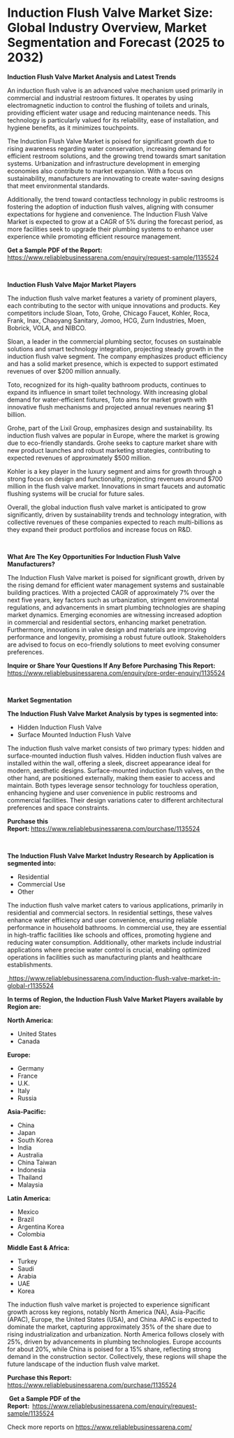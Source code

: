 <p><h1>Induction Flush Valve Market Size: Global Industry Overview, Market Segmentation and Forecast (2025 to 2032)</h1></p><p><strong>Induction Flush Valve Market Analysis and Latest Trends</strong></p>
<p><p>An induction flush valve is an advanced valve mechanism used primarily in commercial and industrial restroom fixtures. It operates by using electromagnetic induction to control the flushing of toilets and urinals, providing efficient water usage and reducing maintenance needs. This technology is particularly valued for its reliability, ease of installation, and hygiene benefits, as it minimizes touchpoints.</p><p>The Induction Flush Valve Market is poised for significant growth due to rising awareness regarding water conservation, increasing demand for efficient restroom solutions, and the growing trend towards smart sanitation systems. Urbanization and infrastructure development in emerging economies also contribute to market expansion. With a focus on sustainability, manufacturers are innovating to create water-saving designs that meet environmental standards.</p><p>Additionally, the trend toward contactless technology in public restrooms is fostering the adoption of induction flush valves, aligning with consumer expectations for hygiene and convenience. The Induction Flush Valve Market is expected to grow at a CAGR of 5% during the forecast period, as more facilities seek to upgrade their plumbing systems to enhance user experience while promoting efficient resource management.</p></p>
<p><strong>Get a Sample PDF of the Report:&nbsp;</strong> <a href="https://www.reliablebusinessarena.com/enquiry/request-sample/1135524?utm_campaign=3498&utm_medium=2&utm_source=Github&utm_content=ia&utm_term=25032025&utm_id=induction-flush-valve">https://www.reliablebusinessarena.com/enquiry/request-sample/1135524</a></p>
<p>&nbsp;</p>
<p><strong>Induction Flush Valve Major Market Players</strong></p>
<p><p>The induction flush valve market features a variety of prominent players, each contributing to the sector with unique innovations and products. Key competitors include Sloan, Toto, Grohe, Chicago Faucet, Kohler, Roca, Frank, Inax, Chaoyang Sanitary, Jomoo, HCG, Zurn Industries, Moen, Bobrick, VOLA, and NIBCO.</p><p>Sloan, a leader in the commercial plumbing sector, focuses on sustainable solutions and smart technology integration, projecting steady growth in the induction flush valve segment. The company emphasizes product efficiency and has a solid market presence, which is expected to support estimated revenues of over $200 million annually.</p><p>Toto, recognized for its high-quality bathroom products, continues to expand its influence in smart toilet technology. With increasing global demand for water-efficient fixtures, Toto aims for market growth with innovative flush mechanisms and projected annual revenues nearing $1 billion.</p><p>Grohe, part of the Lixil Group, emphasizes design and sustainability. Its induction flush valves are popular in Europe, where the market is growing due to eco-friendly standards. Grohe seeks to capture market share with new product launches and robust marketing strategies, contributing to expected revenues of approximately $500 million.</p><p>Kohler is a key player in the luxury segment and aims for growth through a strong focus on design and functionality, projecting revenues around $700 million in the flush valve market. Innovations in smart faucets and automatic flushing systems will be crucial for future sales.</p><p>Overall, the global induction flush valve market is anticipated to grow significantly, driven by sustainability trends and technology integration, with collective revenues of these companies expected to reach multi-billions as they expand their product portfolios and increase focus on R&D.</p></p>
<p>&nbsp;</p>
<p><strong>What Are The Key Opportunities For Induction Flush Valve Manufacturers?</strong></p>
<p><p>The Induction Flush Valve market is poised for significant growth, driven by the rising demand for efficient water management systems and sustainable building practices. With a projected CAGR of approximately 7% over the next five years, key factors such as urbanization, stringent environmental regulations, and advancements in smart plumbing technologies are shaping market dynamics. Emerging economies are witnessing increased adoption in commercial and residential sectors, enhancing market penetration. Furthermore, innovations in valve design and materials are improving performance and longevity, promising a robust future outlook. Stakeholders are advised to focus on eco-friendly solutions to meet evolving consumer preferences.</p></p>
<p><strong>Inquire or Share Your Questions If Any Before Purchasing This Report:</strong> <a href="https://www.reliablebusinessarena.com/enquiry/pre-order-enquiry/1135524?utm_campaign=3498&utm_medium=2&utm_source=Github&utm_content=ia&utm_term=25032025&utm_id=induction-flush-valve">https://www.reliablebusinessarena.com/enquiry/pre-order-enquiry/1135524</a></p>
<p>&nbsp;</p>
<p><strong>Market Segmentation</strong></p>
<p><strong>The Induction Flush Valve Market Analysis by types is segmented into:</strong></p>
<p><ul><li>Hidden Induction Flush Valve</li><li>Surface Mounted Induction Flush Valve</li></ul></p>
<p><p>The induction flush valve market consists of two primary types: hidden and surface-mounted induction flush valves. Hidden induction flush valves are installed within the wall, offering a sleek, discreet appearance ideal for modern, aesthetic designs. Surface-mounted induction flush valves, on the other hand, are positioned externally, making them easier to access and maintain. Both types leverage sensor technology for touchless operation, enhancing hygiene and user convenience in public restrooms and commercial facilities. Their design variations cater to different architectural preferences and space constraints.</p></p>
<p><strong>Purchase this Report:&nbsp;</strong><a href="https://www.reliablebusinessarena.com/purchase/1135524?utm_campaign=3498&utm_medium=2&utm_source=Github&utm_content=ia&utm_term=25032025&utm_id=induction-flush-valve">https://www.reliablebusinessarena.com/purchase/1135524</a></p>
<p>&nbsp;</p>
<p><strong>The Induction Flush Valve Market Industry Research by Application is segmented into:</strong></p>
<p><ul><li>Residential</li><li>Commercial Use</li><li>Other</li></ul></p>
<p><p>The induction flush valve market caters to various applications, primarily in residential and commercial sectors. In residential settings, these valves enhance water efficiency and user convenience, ensuring reliable performance in household bathrooms. In commercial use, they are essential in high-traffic facilities like schools and offices, promoting hygiene and reducing water consumption. Additionally, other markets include industrial applications where precise water control is crucial, enabling optimized operations in facilities such as manufacturing plants and healthcare establishments.</p></p>
<p><a href="https://www.reliablebusinessarena.com/induction-flush-valve-market-in-global-r1135524?utm_campaign=3498&utm_medium=2&utm_source=Github&utm_content=ia&utm_term=25032025&utm_id=induction-flush-valve">&nbsp;https://www.reliablebusinessarena.com/induction-flush-valve-market-in-global-r1135524</a></p>
<p><strong>In terms of Region, the Induction Flush Valve Market Players available by Region are:</strong></p>
<p>
    <p> <strong> North America: </strong>
        <ul>
            <li>United States</li>
            <li>Canada</li>
        </ul>
        </p> 
    <p> <strong> Europe: </strong>
        <ul>
            <li>Germany</li>
            <li>France</li>
            <li>U.K.</li>
            <li>Italy</li>
            <li>Russia</li>
        </ul>
        </p> 
    <p> <strong> Asia-Pacific: </strong>
        <ul>
            <li>China</li>
            <li>Japan</li>
            <li>South Korea</li>
            <li>India</li>
            <li>Australia</li>
            <li>China Taiwan</li>
            <li>Indonesia</li>
            <li>Thailand</li>
            <li>Malaysia</li>
        </ul>
        </p> 
    <p> <strong> Latin America: </strong>
        <ul>
            <li>Mexico</li>
            <li>Brazil</li>
            <li>Argentina Korea</li>
            <li>Colombia</li>
        </ul>
        </p> 
    <p> <strong> Middle East & Africa: </strong>
        <ul>
            <li>Turkey</li>
            <li>Saudi</li>
            <li>Arabia</li>
            <li>UAE</li>
            <li>Korea</li>
        </ul>
    </p>
    </p>
<p><p>The induction flush valve market is projected to experience significant growth across key regions, notably North America (NA), Asia-Pacific (APAC), Europe, the United States (USA), and China. APAC is expected to dominate the market, capturing approximately 35% of the share due to rising industrialization and urbanization. North America follows closely with 25%, driven by advancements in plumbing technologies. Europe accounts for about 20%, while China is poised for a 15% share, reflecting strong demand in the construction sector. Collectively, these regions will shape the future landscape of the induction flush valve market.</p></p>
<p><strong>Purchase this Report: </strong><a href="https://www.reliablebusinessarena.com/purchase/1135524?utm_campaign=3498&utm_medium=2&utm_source=Github&utm_content=ia&utm_term=25032025&utm_id=induction-flush-valve">https://www.reliablebusinessarena.com/purchase/1135524</a></p>
<p>&nbsp;<strong>Get a Sample PDF of the Report:&nbsp;&nbsp;</strong><a href="https://www.reliablebusinessarena.com/enquiry/request-sample/1135524?utm_campaign=3498&utm_medium=2&utm_source=Github&utm_content=ia&utm_term=25032025&utm_id=induction-flush-valve">https://www.reliablebusinessarena.com/enquiry/request-sample/1135524</a></p>
<p><strong></strong></p>
<p>Check more reports on <a href="https://www.reliablebusinessarena.com/?utm_campaign=3498&utm_medium=2&utm_source=Github&utm_content=ia&utm_term=25032025&utm_id=induction-flush-valve">https://www.reliablebusinessarena.com/</a></p>